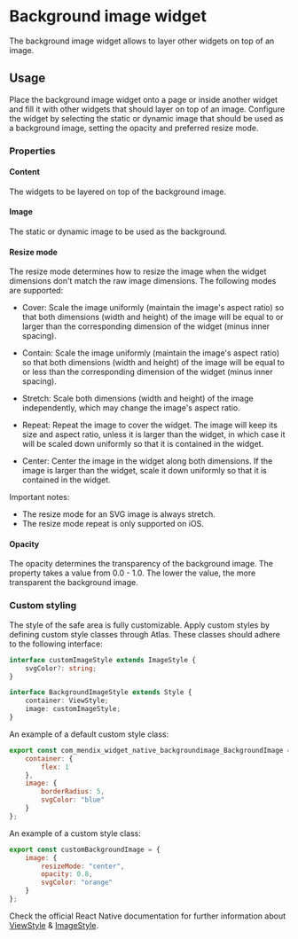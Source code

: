 # Background image widget

The background image widget allows to layer other widgets on top of an image.

## Usage

Place the background image widget onto a page or inside another widget and fill it with other widgets that should layer on top of an image. Configure the widget by selecting the static or dynamic image that should be used as a background image, setting the opacity and preferred resize mode.

### Properties

#### Content

The widgets to be layered on top of the background image.

#### Image

The static or dynamic image to be used as the background.

#### Resize mode

The resize mode determines how to resize the image when the widget dimensions don't match the raw image dimensions. The following modes are supported:

-   Cover: Scale the image uniformly (maintain the image's aspect ratio) so that both dimensions (width and height) of the image will be equal to or larger than the corresponding dimension of the widget (minus inner spacing).

-   Contain: Scale the image uniformly (maintain the image's aspect ratio) so that both dimensions (width and height) of the image will be equal to or less than the corresponding dimension of the widget (minus inner spacing).

-   Stretch: Scale both dimensions (width and height) of the image independently, which may change the image's aspect ratio.

-   Repeat: Repeat the image to cover the widget. The image will keep its size and aspect ratio, unless it is larger than the widget, in which case it will be scaled down uniformly so that it is contained in the widget.

-   Center: Center the image in the widget along both dimensions. If the image is larger than the widget, scale it down uniformly so that it is contained in the widget.

Important notes:

-   The resize mode for an SVG image is always stretch.
-   The resize mode repeat is only supported on iOS.

#### Opacity

The opacity determines the transparency of the background image. The property takes a value from 0.0 - 1.0. The lower the value, the more transparent the background image.

### Custom styling

The style of the safe area is fully customizable. Apply custom styles by defining custom style classes through Atlas.
These classes should adhere to the following interface:

```ts
interface customImageStyle extends ImageStyle {
    svgColor?: string;
}

interface BackgroundImageStyle extends Style {
    container: ViewStyle;
    image: customImageStyle;
}
```

An example of a default custom style class:

```js
export const com_mendix_widget_native_backgroundimage_BackgroundImage = {
    container: {
        flex: 1
    },
    image: {
        borderRadius: 5,
        svgColor: "blue"
    }
};
```

An example of a custom style class:

```js
export const customBackgroundImage = {
    image: {
        resizeMode: "center",
        opacity: 0.8,
        svgColor: "orange"
    }
};
```

Check the official React Native documentation for further information about [ViewStyle](https://reactnative.dev/docs/view-style-props) & [ImageStyle](https://reactnative.dev/docs/image-style-props).
